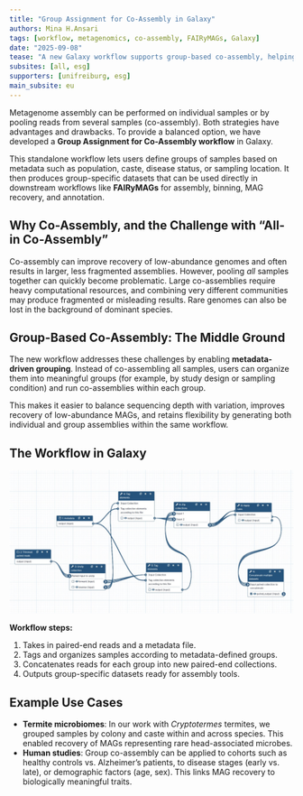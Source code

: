 ```yaml
---
title: "Group Assignment for Co-Assembly in Galaxy"
authors: Mina H.Ansari
tags: [workflow, metagenomics, co-assembly, FAIRyMAGs, Galaxy]
date: "2025-09-08"
tease: "A new Galaxy workflow supports group-based co-assembly, helping researchers recover more high-quality MAGs by organizing samples with metadata."
subsites: [all, esg]
supporters: [unifreiburg, esg]
main_subsite: eu
---
```



Metagenome assembly can be performed on individual samples or by pooling reads from several samples (co-assembly). Both strategies have advantages and drawbacks. To provide a balanced option, we have developed a **Group Assignment for Co-Assembly workflow** in Galaxy.  

This standalone workflow lets users define groups of samples based on metadata such as population, caste, disease status, or sampling location. It then produces group-specific datasets that can be used directly in downstream workflows like **FAIRyMAGs** for assembly, binning, MAG recovery, and annotation.

## Why Co-Assembly, and the Challenge with “All-in Co-Assembly”

Co-assembly can improve recovery of low-abundance genomes and often results in larger, less fragmented assemblies. However, pooling *all* samples together can quickly become problematic. Large co-assemblies require heavy computational resources, and combining very different communities may produce fragmented or misleading results. Rare genomes can also be lost in the background of dominant species.

## Group-Based Co-Assembly: The Middle Ground

The new workflow addresses these challenges by enabling **metadata-driven grouping**. Instead of co-assembling all samples, users can organize them into meaningful groups (for example, by study design or sampling condition) and run co-assemblies within each group.  

This makes it easier to balance sequencing depth with variation, improves recovery of low-abundance MAGs, and retains flexibility by generating both individual and group assemblies within the same workflow.

## The Workflow in Galaxy

![The Group Assignment for Co-Assembly workflow in Galaxy](./workflow-group-coassembly.jpg)

**Workflow steps:**
1. Takes in paired-end reads and a metadata file.  
2. Tags and organizes samples according to metadata-defined groups.  
3. Concatenates reads for each group into new paired-end collections.  
4. Outputs group-specific datasets ready for assembly tools.  

## Example Use Cases

- **Termite microbiomes**: In our work with *Cryptotermes* termites, we grouped samples by colony and caste within and across species. This enabled recovery of MAGs representing rare head-associated microbes.  
- **Human studies**: Group co-assembly can be applied to cohorts such as healthy controls vs. Alzheimer’s patients, to disease stages (early vs. late), or demographic factors (age, sex). This links MAG recovery to biologically meaningful traits.

